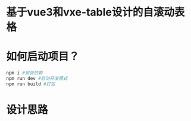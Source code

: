 # 基于vue3和vxe-table设计的自滚动表格

# 如何启动项目？
```bash
npm i #安装依赖
npm run dev #启动开发模式
npm run build #打包
```
# 设计思路
